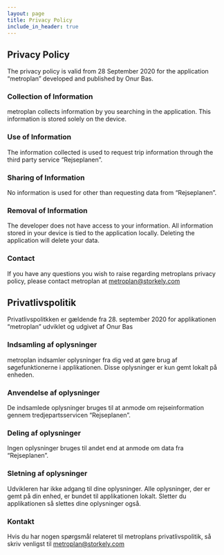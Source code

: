 ```yaml
---
layout: page
title: Privacy Policy
include_in_header: true
---
```



## Privacy Policy
The privacy policy is valid from 28 September 2020 for the application “metroplan” developed and published by Onur Bas.
### Collection of Information
metroplan collects information by you searching in the application. This information is stored solely on the device.
### Use of Information
The information collected is used to request trip information through the third party service “Rejseplanen”.
### Sharing of Information
No information is used for other than requesting data from “Rejseplanen”.
### Removal of Information
The developer does not have access to your information. All information stored in your device is tied to the application locally. Deleting the application will delete your data.
### Contact
If you have any questions you wish to raise regarding metroplans privacy policy, please contact metroplan at metroplan@storkely.com

## Privatlivspolitik
Privatlivspolitkken er gældende fra 28. september 2020 for applikationen “metroplan” udviklet og udgivet af Onur Bas
### Indsamling af oplysninger
metroplan indsamler oplysninger fra dig ved at gøre brug af søgefunktionerne i applikationen. Disse oplysninger er kun gemt lokalt på enheden.
### Anvendelse af oplysninger
De indsamlede oplysninger bruges til at anmode om rejseinformation gennem tredjepartsservicen “Rejseplanen”.
### Deling af oplysninger
Ingen oplysninger bruges til andet end at anmode om data fra “Rejseplanen”.
### Sletning af oplysninger
Udvikleren har ikke adgang til dine oplysninger. Alle oplysninger, der er gemt på din enhed, er bundet til applikationen lokalt. Sletter du applikationen så slettes dine oplysninger også.
### Kontakt
Hvis du har nogen spørgsmål relateret til metroplans privatlivspolitik, så skriv venligst til metroplan@storkely.com

